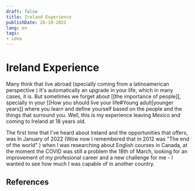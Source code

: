 ```yaml
---
draft: false
title: Ireland Experience
publishDate: 26-10-2022
lang: en
tags:
- idea
---
```


# Ireland Experience


Many think that live abroad (specially coming from a latinoamerican perspective ) It's automatically an upgrade in your life, which in many cases, it is. But sometimes we forget about [[the importance of people]], specially in your [[How you should live your life#Young adult|younger years]]  where you learn and define yourself based on the people and the things that surround you. Well, this is my experience leaving Mexico and coming to Ireland at 18 years old.


The first time that I've heard about Ireland and the opportunities that offers, was In January of 2022 (Wow now I remembered that in 2012 was "The end of the world" ) when I was researching about English courses in Canada, at the moment the COVID was still a problem 
the 18th of March, looking for an improvement of my profesional career and a new challenge for me - I wanted to see how much I was capable of in another country. 


## References
